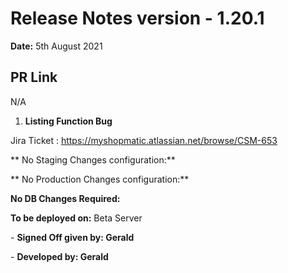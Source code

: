 # Release Notes version - 1.20.1

**Date:** 5th August 2021

## PR Link
N/A

1. **Listing Function Bug**

Jira Ticket : https://myshopmatic.atlassian.net/browse/CSM-653

** No Staging Changes configuration:** 

** No Production Changes configuration:** 

**No DB Changes Required:**

**To be deployed on:** Beta Server

\- **Signed Off given by: Gerald**

\- **Developed by: Gerald**

